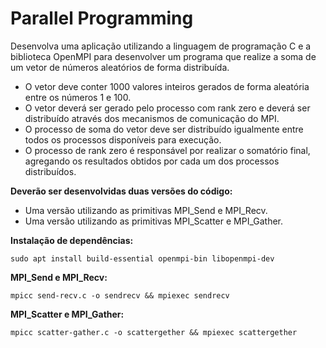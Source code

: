 # Parallel Programming

Desenvolva uma aplicação utilizando a linguagem de programação C e a biblioteca OpenMPI para desenvolver um programa que realize a soma de um vetor de números aleatórios de forma distribuída.

- O vetor deve conter 1000 valores inteiros gerados de forma aleatória entre os números 1 e 100.
- O vetor deverá ser gerado pelo processo com rank zero e deverá ser distribuído através dos mecanismos de comunicação do MPI.
- O processo de soma do vetor deve ser distribuído igualmente entre todos os processos disponíveis para execução.
- O processo de rank zero é responsável por realizar o somatório final, agregando os resultados obtidos por cada um dos processos distribuídos.

**Deverão ser desenvolvidas duas versões do código:**
- Uma versão utilizando as primitivas MPI_Send e MPI_Recv.
- Uma versão utilizando as primitivas MPI_Scatter e MPI_Gather.

**Instalação de dependências:**
```
sudo apt install build-essential openmpi-bin libopenmpi-dev
```

**MPI_Send e MPI_Recv:**
```
mpicc send-recv.c -o sendrecv && mpiexec sendrecv
```

**MPI_Scatter e MPI_Gather:**
```
mpicc scatter-gather.c -o scattergether && mpiexec scattergether
```


